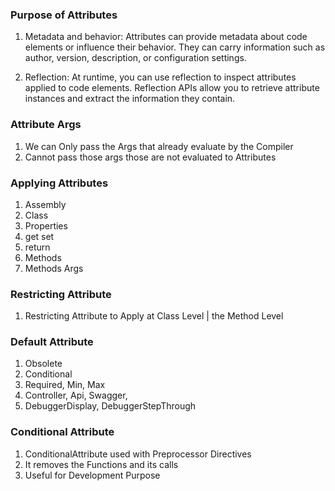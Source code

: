 ﻿### Purpose of Attributes
1. Metadata and behavior: Attributes can provide metadata about code elements or influence their behavior. They can carry information such as author, version, description, or configuration settings.

2. Reflection: At runtime, you can use reflection to inspect attributes applied to code elements. Reflection APIs allow you to retrieve attribute instances and extract the information they contain.

### Attribute Args
1. We can Only pass the Args that already evaluate by the Compiler 
2. Cannot pass those args those are not evaluated to Attributes

### Applying Attributes
1. Assembly
2. Class
3. Properties
4. get set
5. return
6. Methods
7. Methods Args

### Restricting Attribute
1. Restricting Attribute to Apply at Class Level | the Method Level

### Default Attribute
1. Obsolete
2. Conditional
3. Required, Min, Max
4. Controller, Api, Swagger,
5. DebuggerDisplay, DebuggerStepThrough
### Conditional Attribute
1. ConditionalAttribute used with Preprocessor Directives 
2. It removes the Functions and its calls 
3. Useful for Development Purpose